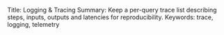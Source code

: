 Title: Logging & Tracing
Summary: Keep a per-query trace list describing steps, inputs, outputs and latencies for reproducibility.
Keywords: trace, logging, telemetry
